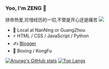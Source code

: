 ### Yoo, I'm ZENG 👋
拼命热爱,珍惜经历的一切,不管是开心还是痛苦
![](https://komarev.com/ghpvc/?username=AlexZENGQe&color=brightgreen)

- 🍻 Local at NanNing or GuangZhou
- ⚡ HTML / CSS / JavaScript / Python
- ✍️ [Blogger](https://juejin.cn/user/360295545716541)
- 🥋 Boxing / KongFu

[![Anurag's GitHub stats](https://github-readme-stats.vercel.app/api?username=AlexZENGQ&hide=issues,contribs&show_icons=true&theme=vue)](https://github.com/AlexZENGQ)
[![Top Langs](https://github-readme-stats.vercel.app/api/top-langs/?username=AlexZENGQ&layout=compact)](https://github.com/AlexZENGQ)
